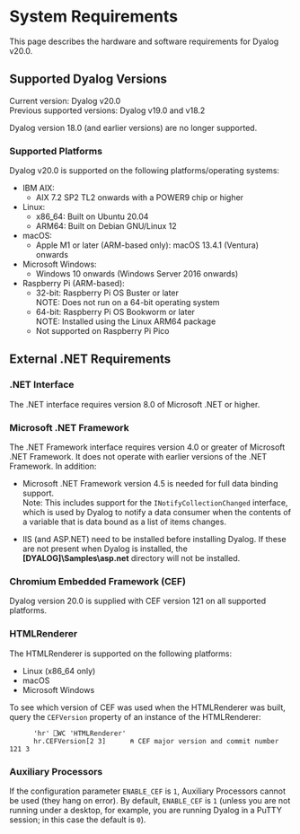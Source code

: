 # System Requirements

This page describes the hardware and software requirements for Dyalog v20.0. 

## Supported Dyalog Versions

Current version: Dyalog v20.0  
Previous supported versions: Dyalog v19.0 and v18.2  

Dyalog version 18.0 (and earlier versions) are no longer supported.  

### Supported Platforms
Dyalog v20.0 is supported on the following platforms/operating systems:  

* IBM AIX:
    * AIX 7.2 SP2 TL2 onwards with a POWER9 chip or higher
* Linux:
    * x86_64: Built on Ubuntu 20.04
    * ARM64: Built on Debian GNU/Linux 12
* macOS:
    * Apple M1 or later (ARM-based only): macOS 13.4.1 (Ventura) onwards
* Microsoft Windows:
    * Windows 10 onwards (Windows Server 2016 onwards)
* Raspberry Pi (ARM-based): 
    * 32-bit: Raspberry Pi OS Buster or later  
    NOTE: Does not run on a 64-bit operating system
    * 64-bit: Raspberry Pi OS Bookworm or later  
    NOTE: Installed using the Linux ARM64 package
    * Not supported on Raspberry Pi Pico
## External .NET Requirements
### .NET Interface
The .NET interface requires version 8.0 of Microsoft .NET or higher.
### Microsoft .NET Framework
The .NET Framework interface requires version 4.0 or greater of Microsoft .NET Framework. It does not operate with earlier versions of the .NET Framework. In addition:  

* Microsoft .NET Framework version 4.5 is needed for full data binding support.  
Note: This includes support for the <code class="language-other">INotifyCollectionChanged</code> interface, which is used by Dyalog to notify a data consumer when the contents of a variable that is data bound as a list of items changes.  

* IIS (and ASP.NET) need to be installed before installing Dyalog. If these are not present when Dyalog is installed, the **[DYALOG]\Samples\asp.net** directory will not be installed.
### Chromium Embedded Framework (CEF)
Dyalog version 20.0 is supplied with CEF version 121 on all supported platforms.
### HTMLRenderer
The HTMLRenderer is supported on the following platforms:  

* Linux (x86_64 only)
* macOS
* Microsoft Windows  

To see which version of CEF was used when the HTMLRenderer was built, query the `CEFVersion` property of an instance of the HTMLRenderer:
```apl
      'hr' ⎕WC 'HTMLRenderer'
      hr.CEFVersion[2 3]      ⍝ CEF major version and commit number
121 3
```
### Auxiliary Processors
If the configuration parameter `ENABLE_CEF` is `1`, Auxiliary Processors cannot be used (they hang on error). By default, `ENABLE_CEF` is `1` (unless you are not running under a desktop, for example, you are running Dyalog in a PuTTY session; in this case the default is `0`).